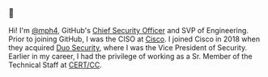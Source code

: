 ### 👋 

Hi! I'm [@mph4](https://github.com/mph4), GitHub's [Chief Security Officer](https://github.blog/2021-02-24-hello-from-githubs-new-chief-security-officer/) and SVP of Engineering. Prior to joining GitHub, I was the CISO at [Cisco](https://www.cisco.com). I joined Cisco in 2018 when they acquired [Duo Security](https://www.duo.com), where I was the Vice President of Security. Earlier in my career, I had the privilege of working as a Sr. Member of the Technical Staff at [CERT/CC](https://cert.org).


<!--
**mph4/mph4** is a ✨ _special_ ✨ repository because its `README.md` (this file) appears on your GitHub profile.

Here are some ideas to get you started:

- 🔭 I’m currently working on ...
- 🌱 I’m currently learning ...
- 👯 I’m looking to collaborate on ...
- 🤔 I’m looking for help with ...
- 💬 Ask me about ...
- 📫 How to reach me: ...
- 😄 Pronouns: ...
- ⚡ Fun fact: ...
-->
